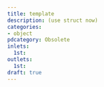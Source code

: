 ```yaml
---
title: template
description: (use struct now)
categories:
- object
pdcategory: Obsolete
inlets:
  1st:
outlets:
  1st:
draft: true
---
```


